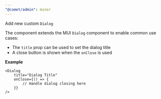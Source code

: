 ```yaml
---
"@comet/admin": minor
---
```


Add new custom `Dialog`

The component extends the MUI `Dialog` component to enable common use cases:

-   The `title` prop can be used to set the dialog title
-   A close button is shown when the `onClose` is used

**Example**

```tsx
<Dialog
    title="Dialog Title"
    onClose={() => {
        // Handle dialog closing here
    }}
/>
```
